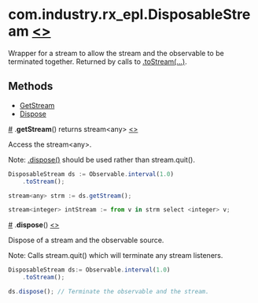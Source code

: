 # <a name="disposablestream"></a>com.industry.rx_epl.DisposableStream [<>](/src/rx/objects/DisposableStream.mon)

Wrapper for a stream to allow the stream and the observable to be terminated together. Returned by calls to [.toStream(...)](../interfaces/IObservable.md#tostream).

## Methods
* [GetStream](#getstream)
* [Dispose](#dispose)

<a name="getstream" href="#getstream">#</a> .**getStream**() returns stream\<any> [<>](/src/rx/objects/DisposableStream.mon  "Source")

Access the stream\<any>.

Note: [.dispose()](#dispose) should be used rather than stream.quit().

```javascript
DisposableStream ds := Observable.interval(1.0)
	.toStream();

stream<any> strm := ds.getStream();

stream<integer> intStream := from v in strm select <integer> v;
```

<a name="dispose" href="#dispose">#</a> .**dispose**() [<>](/src/rx/objects/DisposableStream.mon  "Source")

Dispose of a stream and the observable source.

Note: Calls stream.quit() which will terminate any stream listeners.

```javascript
DisposableStream ds:= Observable.interval(1.0)
	.toStream();

ds.dispose(); // Terminate the observable and the stream.
```
